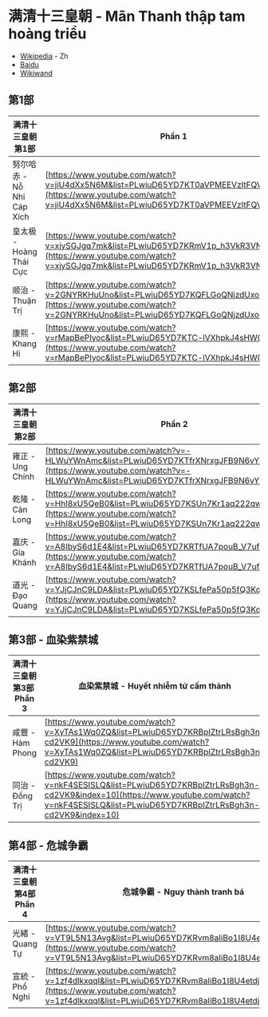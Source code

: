 # 满清十三皇朝 - Mãn Thanh thập tam hoàng triều

* [Wikipedia](https://zh.wikipedia.org/wiki/%E6%BB%BF%E6%B8%85%E5%8D%81%E4%B8%89%E7%9A%87%E6%9C%9D) - Zh
* [Baidu](https://baike.baidu.com/item/%E6%BB%A1%E6%B8%85%E5%8D%81%E4%B8%89%E7%9A%87%E6%9C%9D/5554729)
* [Wikiwand](https://www.wikiwand.com/zh-cn/%E6%BB%BF%E6%B8%85%E5%8D%81%E4%B8%89%E7%9A%87%E6%9C%9D)

## 第1部

| 满清十三皇朝 第1部 | Phần 1 | 68 tập |
|---|---|---|
| 努尔哈赤 - Nỗ Nhĩ Cáp Xích | [https://www.youtube.com/watch?v=jiU4dXx5N6M&list=PLwiuD65YD7KT0aVPMEEVzItFQVHtdGgOe](https://www.youtube.com/watch?v=jiU4dXx5N6M&list=PLwiuD65YD7KT0aVPMEEVzItFQVHtdGgOe) | 21 tập |
| 皇太极 - Hoàng Thái Cực | [https://www.youtube.com/watch?v=xjySGJgq7mk&list=PLwiuD65YD7KRmV1p_h3VkR3VN13TjRV6_](https://www.youtube.com/watch?v=xjySGJgq7mk&list=PLwiuD65YD7KRmV1p_h3VkR3VN13TjRV6_) | 12 tập |
| 顺治 - Thuận Trị | [https://www.youtube.com/watch?v=2GNYRKHuUno&list=PLwiuD65YD7KQFLGoQNjzdUxoegbkioVna](https://www.youtube.com/watch?v=2GNYRKHuUno&list=PLwiuD65YD7KQFLGoQNjzdUxoegbkioVna) | 12 tập |
| 康熙 - Khang Hi | [https://www.youtube.com/watch?v=rMapBePIyoc&list=PLwiuD65YD7KTC-lVXhpkJ4sHW0DlFNZmD](https://www.youtube.com/watch?v=rMapBePIyoc&list=PLwiuD65YD7KTC-lVXhpkJ4sHW0DlFNZmD) | 23 tập |

## 第2部

| 满清十三皇朝第2部 | Phần 2 | 50 tập |
|---|---|---|
| 雍正 - Ung Chính | [https://www.youtube.com/watch?v=-HLWuYWnAmc&list=PLwiuD65YD7KTfrXNrxgJFB9N6vYhXU84B](https://www.youtube.com/watch?v=-HLWuYWnAmc&list=PLwiuD65YD7KTfrXNrxgJFB9N6vYhXU84B) | 10 tập |
| 乾隆 - Càn Long | [https://www.youtube.com/watch?v=HhI8xU5QeB0&list=PLwiuD65YD7KSUn7Kr1aq222qw3u9nlo8F](https://www.youtube.com/watch?v=HhI8xU5QeB0&list=PLwiuD65YD7KSUn7Kr1aq222qw3u9nlo8F) | 20 tập |
| 嘉庆 - Gia Khánh | [https://www.youtube.com/watch?v=A8IbyS6d1E4&list=PLwiuD65YD7KRTfUA7pouB_V7ufEApZz5G](https://www.youtube.com/watch?v=A8IbyS6d1E4&list=PLwiuD65YD7KRTfUA7pouB_V7ufEApZz5G) | 10 tập |
| 道光 - Đạo Quang | [https://www.youtube.com/watch?v=YJjCJnC9LDA&list=PLwiuD65YD7KSLfePa50p5fQ3Kq2MFDDQd](https://www.youtube.com/watch?v=YJjCJnC9LDA&list=PLwiuD65YD7KSLfePa50p5fQ3Kq2MFDDQd) | 10 tập |

## 第3部 - 血染紫禁城

| 满清十三皇朝第3部 <br> Phần 3 | 血染紫禁城 - Huyết nhiễm tử cấm thành | 20 tập |
|---|---|---|
| 咸豐 - Hàm Phong | [https://www.youtube.com/watch?v=XyTAs1Wq0ZQ&list=PLwiuD65YD7KRBpIZtrLRsBgh3n-cd2VK9](https://www.youtube.com/watch?v=XyTAs1Wq0ZQ&list=PLwiuD65YD7KRBpIZtrLRsBgh3n-cd2VK9) | 9 tập |
| 同治 - Đồng Trị | [https://www.youtube.com/watch?v=nkF4SESISLQ&list=PLwiuD65YD7KRBpIZtrLRsBgh3n-cd2VK9&index=10](https://www.youtube.com/watch?v=nkF4SESISLQ&list=PLwiuD65YD7KRBpIZtrLRsBgh3n-cd2VK9&index=10) | 11 tập |
## 第4部 - 危城争霸

| 满清十三皇朝第4部 <br> Phần 4 | 危城争霸 - Nguy thành tranh bá |  24 tập |
|---|---|---|
| 光緒 - Quang Tự | [https://www.youtube.com/watch?v=VT9L5N13Avg&list=PLwiuD65YD7KRvm8aIiBo1I8U4etdjeV4f](https://www.youtube.com/watch?v=VT9L5N13Avg&list=PLwiuD65YD7KRvm8aIiBo1I8U4etdjeV4f) | 20 tập
| 宣統 - Phổ Nghi | [https://www.youtube.com/watch?v=1zf4dlkxqqI&list=PLwiuD65YD7KRvm8aIiBo1I8U4etdjeV4f&index=21](https://www.youtube.com/watch?v=1zf4dlkxqqI&list=PLwiuD65YD7KRvm8aIiBo1I8U4etdjeV4f&index=21) | 4 tập

